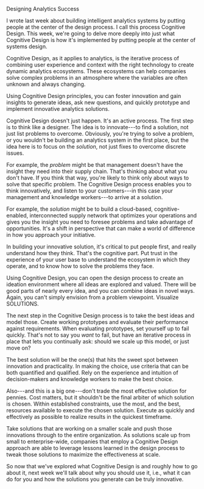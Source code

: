 Designing Analytics Success

I wrote last week about building intelligent analytics systems by
putting people at the center of the design process. I call this process
Cognitive Design. This week, we're going to delve more deeply into just
what Cognitive Design is how it's implemented by putting people at the
center of systems design.

Cognitive Design, as it applies to analytics, is the iterative process
of combining user experience and context with the right technology to
create dynamic analytics ecosystems. These ecosystems can help companies
solve complex problems in an atmosphere where the variables are often
unknown and always changing.

Using Cognitive Design principles, you can foster innovation and gain
insights to generate ideas, ask new questions, and quickly prototype and
implement innovative analytics solutions.

Cognitive Design doesn't just happen. It's an active process. The first
step is to think like a designer. The idea is to innovate---to find a
solution, not just list problems to overcome. Obviously, you're trying
to solve a problem, or you wouldn't be building an analytics system in
the first place, but the idea here is to focus on the *solution*, not
just fixes to overcome discrete issues.

For example, the *problem* might be that management doesn't have the
insight they need into their supply chain. That's thinking about what
you don't have. If you think that way, you're likely to think only about
ways to solve that specific problem. The Cognitive Design process
enables you to think innovatively, and listen to your customers---in
this case your management and knowledge workers---to arrive at a
solution.

For example, the *solution* might be to build a cloud-based,
cognitive-enabled, interconnected supply network that optimizes your
operations and gives you the insight you need to foresee problems and
take advantage of opportunities. It's a shift in perspective that can
make a world of difference in how you approach your initiative.

In building your innovative solution, it's critical to put people first,
and really understand how they think. That's the cognitive part. Put
trust in the experience of your user base to understand the ecosystem in
which they operate, and to know how to solve the problems they face.

Using Cognitive Design, you can open the design process to create an
ideation environment where all ideas are explored and valued. There will
be good parts of nearly every idea, and you can combine ideas in novel
ways. Again, you can't simply envision from a problem viewpoint.
Visualize SOLUTIONS.

The next step in the Cognitive Design process is to take the best ideas
and model those. Create working prototypes and evaluate their
performance against requirements. When evaluating prototypes, set
yourself up to fail quickly. That's not to say you *want* to fail, but
have an iterative process in place that lets you continually ask: should
we scale up this model, or just move on?

The best solution will be the one(s) that hits the sweet spot between
innovation and practicality. In making the choice, use criteria that can
be both quantified and qualified. Rely on the experience and intuition
of decision-makers and knowledge workers to make the best choice.

Also---and this is a big one---don't trade the most effective solution
for pennies. Cost matters, but it shouldn't be the final arbiter of
which solution is chosen. Within established constraints, use the most,
and the best, resources available to execute the chosen solution.
Execute as quickly and effectively as possible to realize results in the
quickest timeframe.

Take solutions that are working on a smaller scale and push those
innovations through to the entire organization. As solutions scale up
from small to enterprise-wide, companies that employ a Cognitive Design
approach are able to leverage lessons learned in the design process to
tweak those solutions to maximize the effectiveness at scale.

So now that we've explored what Cognitive Design is and roughly how to
go about it, next week we'll talk about why you should use it, i.e.,
what it can do for you and how the solutions you generate can be truly
innovative.
